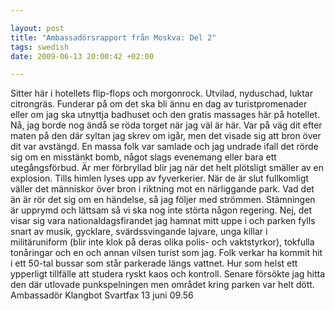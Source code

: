 ```yaml
--- 

layout: post
title: "Ambassadörsrapport från Moskva: Del 2" 
tags: swedish 
date: 2009-06-13 20:00:42 +02:00 

---
```


Sitter här i hotellets flip-flops och morgonrock. Utvilad, nyduschad, luktar citrongräs. Funderar på om det ska bli ännu en dag av turistpromenader eller om jag ska utnyttja badhuset och den gratis massages här på hotellet. Nå, jag borde nog ändå se röda torget när jag väl är här. Var på väg dit efter maten på den där syltan jag skrev om igår, men det visade sig att bron över dit var avstängd. En massa folk var samlade och jag undrade ifall det rörde sig om en misstänkt bomb, något slags evenemang eller bara ett utegångsförbud. Är mer förbryllad blir jag när det helt plötsligt smäller av en explosion. Tills himlen lyses upp av fyverkerier. När de är slut fullkomligt väller det människor över bron i riktning mot en närliggande park. Vad det än är rör det sig om en händelse, så jag följer med strömmen. Stämningen är upprymd och lättsam så vi ska nog inte störta någon regering. Nej, det visar sig vara nationaldagsfirandet jag hamnat mitt uppe i och parken fylls snart av musik, gycklare, svärdssvingande lajvare, unga killar i militäruniform (blir inte klok på deras olika polis- och vaktstyrkor), tokfulla tonåringar och en och annan vilsen turist som jag. Folk verkar ha kommit hit i ett 50-tal bussar som står parkerade längs vattnet. Hur som helst ett ypperligt tillfälle att studera ryskt kaos och kontroll. Senare försökte jag hitta den där utlovade punkspelningen men området kring parken var helt dött. Ambassadör Klangbot Svartfax 13 juni 09.56 
